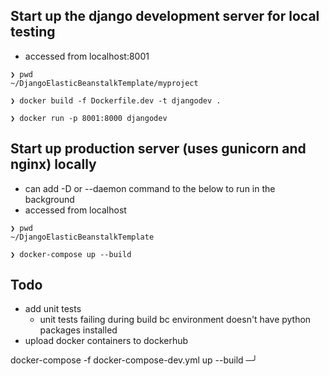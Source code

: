 ## Start up the django development server for local testing
* accessed from localhost:8001
```
❯ pwd
~/DjangoElasticBeanstalkTemplate/myproject

❯ docker build -f Dockerfile.dev -t djangodev .

❯ docker run -p 8001:8000 djangodev
```

## Start up production server (uses gunicorn and nginx) locally
* can add -D or --daemon command to the below to run in the background
* accessed from localhost
```
❯ pwd
~/DjangoElasticBeanstalkTemplate

❯ docker-compose up --build
```

## Todo
* add unit tests
  * unit tests failing during build bc environment doesn't have python packages installed
* upload docker containers to dockerhub



docker-compose -f docker-compose-dev.yml up --build                                                     ─╯
